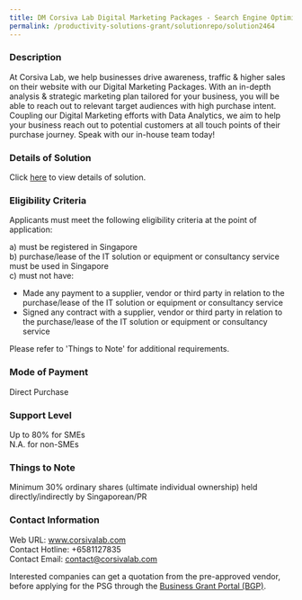 ```yaml
---
title: DM Corsiva Lab Digital Marketing Packages - Search Engine Optimization (10 Keywords) & Social Media Advertising [3 Months Package]
permalink: /productivity-solutions-grant/solutionrepo/solution2464
---
```


### Description

At Corsiva Lab, we help businesses drive awareness, traffic & higher sales on their website with our Digital Marketing Packages. With an in-depth analysis & strategic marketing plan tailored for your business, you will be able to reach out to relevant target audiences with high purchase intent. Coupling our Digital Marketing efforts with Data Analytics, we aim to help your business reach out to potential customers at all touch points of their purchase journey. Speak with our in-house team today!

### Details of Solution

Click <a href='https://www.gobusiness.gov.sg/images/psg/Desensitised_Corsiva_Lab_20210327_Annex_3_Part_12.pdf' target='_blank' rel='noopener'>here</a> to view details of solution.

### Eligibility Criteria

Applicants must meet the following eligibility criteria at the point of application:

a) must be registered in Singapore <br>
b) purchase/lease of the IT solution or equipment or consultancy service must be used in Singapore <br>
c) must not have:
- Made any payment to a supplier, vendor or third party in relation to the purchase/lease of the IT solution or equipment or consultancy service
- Signed any contract with a supplier, vendor or third party in relation to the purchase/lease of the IT solution or equipment or consultancy service

Please refer to 'Things to Note' for additional requirements.

### Mode of Payment
Direct Purchase

### Support Level
Up to 80% for SMEs <br>
N.A. for non-SMEs

### Things to Note
Minimum 30% ordinary shares (ultimate individual ownership) held directly/indirectly by Singaporean/PR

### Contact Information
Web URL: www.corsivalab.com <br>Contact Hotline: +6581127835 <br>Contact Email: contact@corsivalab.com <br>

Interested companies can get a quotation from the pre-approved vendor, before applying for the PSG through the <a target='_blank' rel='noopener' href='https://www.businessgrants.gov.sg/'>Business Grant Portal (BGP)</a>.
